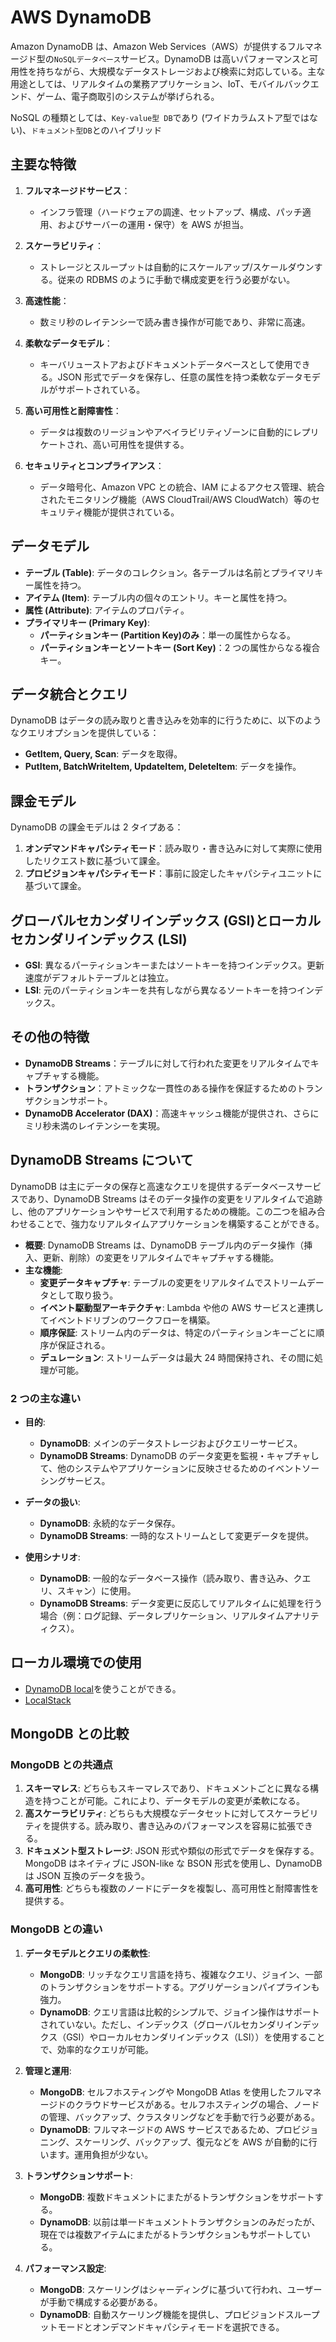 # AWS DynamoDB

Amazon DynamoDB は、Amazon Web Services（AWS）が提供するフルマネージド型の`NoSQLデータベース`サービス。DynamoDB は高いパフォーマンスと可用性を持ちながら、大規模なデータストレージおよび検索に対応している。主な用途としては、リアルタイムの業務アプリケーション、IoT、モバイルバックエンド、ゲーム、電子商取引のシステムが挙げられる。

NoSQL の種類としては、`Key-value型 DB`であり (ワイドカラムストア型ではない)、`ドキュメント型DB`とのハイブリッド

## 主要な特徴

1. **フルマネージドサービス**：

   - インフラ管理（ハードウェアの調達、セットアップ、構成、パッチ適用、およびサーバーの運用・保守）を AWS が担当。

2. **スケーラビリティ**：

   - ストレージとスループットは自動的にスケールアップ/スケールダウンする。従来の RDBMS のように手動で構成変更を行う必要がない。

3. **高速性能**：

   - 数ミリ秒のレイテンシーで読み書き操作が可能であり、非常に高速。

4. **柔軟なデータモデル**：

   - キーバリューストアおよびドキュメントデータベースとして使用できる。JSON 形式でデータを保存し、任意の属性を持つ柔軟なデータモデルがサポートされている。

5. **高い可用性と耐障害性**：

   - データは複数のリージョンやアベイラビリティゾーンに自動的にレプリケートされ、高い可用性を提供する。

6. **セキュリティとコンプライアンス**：
   - データ暗号化、Amazon VPC との統合、IAM によるアクセス管理、統合されたモニタリング機能（AWS CloudTrail/AWS CloudWatch）等のセキュリティ機能が提供されている。

## データモデル

- **テーブル (Table)**: データのコレクション。各テーブルは名前とプライマリキー属性を持つ。
- **アイテム (Item)**: テーブル内の個々のエントリ。キーと属性を持つ。
- **属性 (Attribute)**: アイテムのプロパティ。
- **プライマリキー (Primary Key)**:
  - **パーティションキー (Partition Key)のみ**：単一の属性からなる。
  - **パーティションキーとソートキー (Sort Key)**：2 つの属性からなる複合キー。

## データ統合とクエリ

DynamoDB はデータの読み取りと書き込みを効率的に行うために、以下のようなクエリオプションを提供している：

- **GetItem, Query, Scan**: データを取得。
- **PutItem, BatchWriteItem, UpdateItem, DeleteItem**: データを操作。

## 課金モデル

DynamoDB の課金モデルは 2 タイプある：

1. **オンデマンドキャパシティモード**：読み取り・書き込みに対して実際に使用したリクエスト数に基づいて課金。
2. **プロビジョンキャパシティモード**：事前に設定したキャパシティユニットに基づいて課金。

## グローバルセカンダリインデックス (GSI)とローカルセカンダリインデックス (LSI)

- **GSI**: 異なるパーティションキーまたはソートキーを持つインデックス。更新速度がデフォルトテーブルとは独立。
- **LSI**: 元のパーティションキーを共有しながら異なるソートキーを持つインデックス。

## その他の特徴

- **DynamoDB Streams**：テーブルに対して行われた変更をリアルタイムでキャプチャする機能。
- **トランザクション**：アトミックな一貫性のある操作を保証するためのトランザクションサポート。
- **DynamoDB Accelerator (DAX)**：高速キャッシュ機能が提供され、さらにミリ秒未満のレイテンシーを実現。

## DynamoDB Streams について

DynamoDB は主にデータの保存と高速なクエリを提供するデータベースサービスであり、DynamoDB Streams はそのデータ操作の変更をリアルタイムで追跡し、他のアプリケーションやサービスで利用するための機能。この二つを組み合わせることで、強力なリアルタイムアプリケーションを構築することができる。

- **概要**: DynamoDB Streams は、DynamoDB テーブル内のデータ操作（挿入、更新、削除）の変更をリアルタイムでキャプチャする機能。
- **主な機能**:
  - **変更データキャプチャ**: テーブルの変更をリアルタイムでストリームデータとして取り扱う。
  - **イベント駆動型アーキテクチャ**: Lambda や他の AWS サービスと連携してイベントドリブンのワークフローを構築。
  - **順序保証**: ストリーム内のデータは、特定のパーティションキーごとに順序が保証される。
  - **デュレーション**: ストリームデータは最大 24 時間保持され、その間に処理が可能。

### 2 つの主な違い

- **目的**:
  - **DynamoDB**: メインのデータストレージおよびクエリーサービス。
  - **DynamoDB Streams**: DynamoDB のデータ変更を監視・キャプチャして、他のシステムやアプリケーションに反映させるためのイベントソーシングサービス。
- **データの扱い**:

  - **DynamoDB**: 永続的なデータ保存。
  - **DynamoDB Streams**: 一時的なストリームとして変更データを提供。

- **使用シナリオ**:
  - **DynamoDB**: 一般的なデータベース操作（読み取り、書き込み、クエリ、スキャン）に使用。
  - **DynamoDB Streams**: データ変更に反応してリアルタイムに処理を行う場合（例：ログ記録、データレプリケーション、リアルタイムアナリティクス）。

## ローカル環境での使用

- [DynamoDB local](https://docs.aws.amazon.com/ja_jp/amazondynamodb/latest/developerguide/DynamoDBLocal.html)を使うことができる。
- [LocalStack](https://github.com/localstack/localstack)

## MongoDB との比較

### MongoDB との共通点

1. **スキーマレス**: どちらもスキーマレスであり、ドキュメントごとに異なる構造を持つことが可能。これにより、データモデルの変更が柔軟になる。
2. **高スケーラビリティ**: どちらも大規模なデータセットに対してスケーラビリティを提供する。読み取り、書き込みのパフォーマンスを容易に拡張できる。
3. **ドキュメント型ストレージ**: JSON 形式や類似の形式でデータを保存する。MongoDB はネイティブに JSON-like な BSON 形式を使用し、DynamoDB は JSON 互換のデータを扱う。
4. **高可用性**: どちらも複数のノードにデータを複製し、高可用性と耐障害性を提供する。

### MongoDB との違い

1. **データモデルとクエリの柔軟性**:

   - **MongoDB**: リッチなクエリ言語を持ち、複雑なクエリ、ジョイン、一部のトランザクションをサポートする。アグリゲーションパイプラインも強力。
   - **DynamoDB**: クエリ言語は比較的シンプルで、ジョイン操作はサポートされていない。ただし、インデックス（グローバルセカンダリインデックス（GSI）やローカルセカンダリインデックス（LSI））を使用することで、効率的なクエリが可能。

2. **管理と運用**:

   - **MongoDB**: セルフホスティングや MongoDB Atlas を使用したフルマネージドのクラウドサービスがある。セルフホスティングの場合、ノードの管理、バックアップ、クラスタリングなどを手動で行う必要がある。
   - **DynamoDB**: フルマネージドの AWS サービスであるため、プロビジョニング、スケーリング、バックアップ、復元などを AWS が自動的に行います。運用負担が少ない。

3. **トランザクションサポート**:

   - **MongoDB**: 複数ドキュメントにまたがるトランザクションをサポートする。
   - **DynamoDB**: 以前は単一ドキュメントトランザクションのみだったが、現在では複数アイテムにまたがるトランザクションもサポートしている。

4. **パフォーマンス設定**:
   - **MongoDB**: スケーリングはシャーディングに基づいて行われ、ユーザーが手動で構成する必要がある。
   - **DynamoDB**: 自動スケーリング機能を提供し、プロビジョンドスループットモードとオンデマンドキャパシティモードを選択できる。
